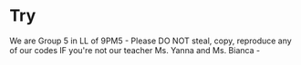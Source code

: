 # Try
We are Group 5 in LL of 9PM5 - Please DO NOT steal, copy, reproduce any of our codes IF you're not our teacher Ms. Yanna and Ms. Bianca -
